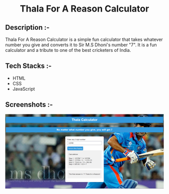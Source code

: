 # <p align="center">Thala For A Reason Calculator</p>

## Description :-

Thala For A Reason Calculator is a simple fun calculator that takes whatever number you give and converts it to Sir M.S Dhoni's number "7". It is a fun calculator and a tribute to one of the best cricketers of India.

## Tech Stacks :-

- HTML
- CSS
- JavaScript

## Screenshots :-

![image](screenshot.png)
